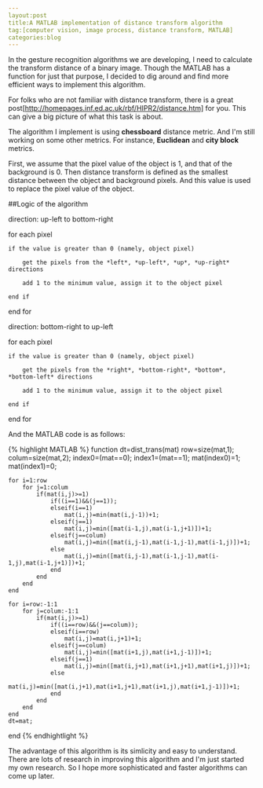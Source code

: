 ```yaml
---
layout:post
title:A MATLAB implementation of distance transform algorithm
tag:[computer vision, image process, distance transform, MATLAB]
categories:blog
---
```


In the gesture recognition algorithms we are developing, I need to calculate the transform distance of a binary image. Though the MATLAB has a function for just that purpose, I decided to dig around and find more efficient ways to implement this algorithm.

For folks who are not familiar with distance transform, there is a great post[http://homepages.inf.ed.ac.uk/rbf/HIPR2/distance.htm] for you. This can give a big picture of what this task is about.

The algorithm I implement is using **chessboard** distance metric. And I'm still working on some other metrics. For instance, **Euclidean** and **city block** metrics.

First, we assume that the pixel value of the object is 1, and that of the background is 0. Then distance transform is defined as the smallest distance between the object and background pixels. And this value is used to replace the pixel value of the object.

##Logic of the algorithm

direction: up-left to bottom-right

for each pixel

	if the value is greater than 0 (namely, object pixel)

		get the pixels from the *left*, *up-left*, *up*, *up-right* directions

		add 1 to the minimum value, assign it to the object pixel

	end if

end for

direction: bottom-right to up-left

for each pixel

	if the value is greater than 0 (namely, object pixel)

		get the pixels from the *right*, *bottom-right*, *bottom*, *bottom-left* directions

		add 1 to the minimum value, assign it to the object pixel

	end if

end for

And the MATLAB code is as follows:

{% highlight MATLAB %}
function dt=dist_trans(mat)
    row=size(mat,1);
    colum=size(mat,2);
    index0=(mat==0);
    index1=(mat==1);
    mat(index0)=1;
    mat(index1)=0;
    
    for i=1:row
        for j=1:colum
            if(mat(i,j)>=1)
                if((i==1)&&(j==1));
                elseif(i==1)
                    mat(i,j)=min(mat(i,j-1))+1;
                elseif(j==1)
                    mat(i,j)=min([mat(i-1,j),mat(i-1,j+1)])+1;
                elseif(j==colum)
                    mat(i,j)=min([mat(i,j-1),mat(i-1,j-1),mat(i-1,j)])+1;
                else
                    mat(i,j)=min([mat(i,j-1),mat(i-1,j-1),mat(i-1,j),mat(i-1,j+1)])+1;
                end
            end
        end
    end
    
    for i=row:-1:1
        for j=colum:-1:1
            if(mat(i,j)>=1)
                if((i==row)&&(j==colum));
                elseif(i==row)
                    mat(i,j)=mat(i,j+1)+1;
                elseif(j==colum)
                    mat(i,j)=min([mat(i+1,j),mat(i+1,j-1)])+1;
                elseif(j==1)
                    mat(i,j)=min([mat(i,j+1),mat(i+1,j+1),mat(i+1,j)])+1;
                else
                    mat(i,j)=min([mat(i,j+1),mat(i+1,j+1),mat(i+1,j),mat(i+1,j-1)])+1;
                end
            end
        end
    end
    dt=mat;
end
{% endhightlight %}

The advantage of this algorithm is its simlicity and easy to understand. There are lots of research in improving this algorithm and I'm just started my own research. So I hope more sophisticated and faster algorithms can come up later.